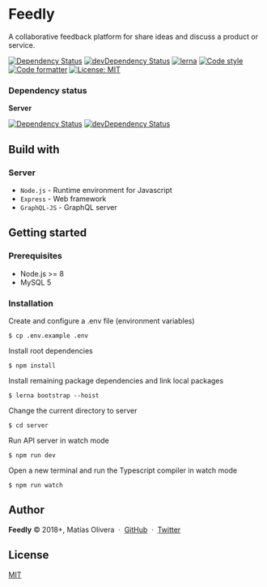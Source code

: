 # Feedly

A collaborative feedback platform for share ideas and discuss a product or service.

[![Dependency Status](https://david-dm.org/MatiasOlivera/feedy/status.svg)](https://david-dm.org/MatiasOlivera/feedy)
[![devDependency Status](https://david-dm.org/MatiasOlivera/feedy/dev-status.svg)](https://david-dm.org/MatiasOlivera/feedy#info=devDependencies)
[![lerna](https://img.shields.io/badge/maintained%20with-lerna-cc00ff.svg)](https://lernajs.io/)
[![Code style](https://badgen.net/badge/code%20style/airbnb/ff5a5f)](https://github.com/airbnb/javascript)
[![Code formatter](https://img.shields.io/badge/code_style-prettier-ff69b4.svg)](https://github.com/prettier/prettier)
[![License: MIT](https://img.shields.io/badge/License-MIT-yellow.svg)](https://opensource.org/licenses/MIT)

### Dependency status

**Server**

[![Dependency Status](https://david-dm.org/MatiasOlivera/feedy/status.svg?path=server)](https://david-dm.org/MatiasOlivera/feedy?path=server)
[![devDependency Status](https://david-dm.org/MatiasOlivera/feedy/dev-status.svg?path=server)](https://david-dm.org/MatiasOlivera/feedy?path=server&type=dev)

## Build with

### Server

- `Node.js` - Runtime environment for Javascript
- `Express` - Web framework
- `GraphQL-JS` - GraphQL server

## Getting started

### Prerequisites

- Node.js >= 8
- MySQL 5

### Installation

Create and configure a .env file (environment variables)

    $ cp .env.example .env

Install root dependencies

    $ npm install

Install remaining package dependencies and link local packages

    $ lerna bootstrap --hoist

Change the current directory to server

    $ cd server

Run API server in watch mode

    $ npm run dev

Open a new terminal and run the Typescript compiler in watch mode

    $ npm run watch

## Author

**Feedly** © 2018+, Matías Olivera &nbsp;&middot;&nbsp;
[GitHub](https://github.com/MatiasOlivera) &nbsp;&middot;&nbsp;
[Twitter](https://twitter.com/_matiasolivera)

## License

[MIT](https://choosealicense.com/licenses/mit/)
